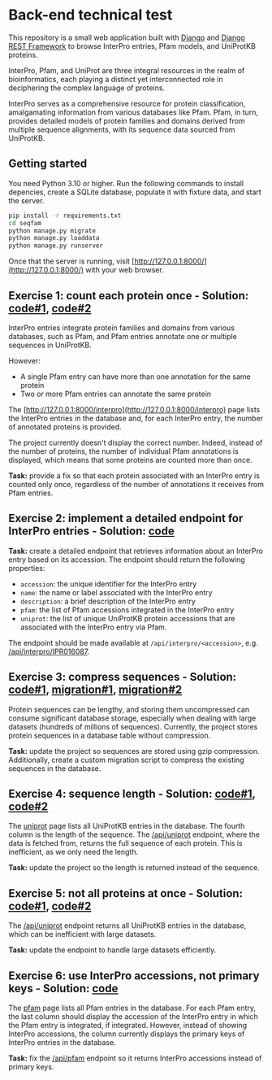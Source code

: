 # Back-end technical test

This repository is a small web application built with [Django](https://www.djangoproject.com/) 
and [Django REST Framework](https://www.django-rest-framework.org) 
to browse InterPro entries, Pfam models, and UniProtKB proteins.

InterPro, Pfam, and UniProt are three integral resources in the realm of bioinformatics, 
each playing a distinct yet interconnected role in deciphering the complex language of proteins.

InterPro serves as a comprehensive resource for protein classification, amalgamating information 
from various databases like Pfam. Pfam, in turn, provides detailed models of protein families 
and domains derived from multiple sequence alignments, with its sequence data sourced from UniProtKB.

## Getting started

You need Python 3.10 or higher. Run the following commands to install depencies, 
create a SQLite database, populate it with fixture data, and start the server.

```sh
pip install -r requirements.txt
cd seqfam
python manage.py migrate
python manage.py loaddata
python manage.py runserver
```

Once that the server is running, visit [http://127.0.0.1:8000/](http://127.0.0.1:8000/) with your web browser.

## Exercise 1: count each protein once - Solution: [code#1](https://github.com/alepolignano/backend-technical-test/blob/master/seqfam/seqfamapp/serializers.py#L5), [code#2](https://github.com/alepolignano/backend-technical-test/blob/master/seqfam/seqfamapp/serializers.py#L57) 

InterPro entries integrate protein families and domains from various databases, such as Pfam, and 
Pfam entries annotate one or multiple sequences in UniProtKB.

However:

* A single Pfam entry can have more than one annotation for the same protein
* Two or more Pfam entries can annotate the same protein

The [http://127.0.0.1:8000/interpro](http://127.0.0.1:8000/interpro) page lists 
the InterPro entries in the database and, for each InterPro entry, the number of annotated proteins is provided.

The project currently doesn't display the correct number. Indeed, instead of the number of proteins, 
the number of individual Pfam annotations is displayed, which means that some proteins are counted more than once.

**Task:** provide a fix so that each protein associated with an InterPro entry is counted only once,
regardless of the number of annotations it receives from Pfam entries.



## Exercise 2: implement a detailed endpoint for InterPro entries - Solution: [code](https://github.com/alepolignano/backend-technical-test/blob/master/seqfam/seqfamapp/serializers.py#L69)

**Task:** create a detailed endpoint that retrieves information about an InterPro entry based on its accession. 
The endpoint should return the following properties:

* `accession`: the unique identifier for the InterPro entry
* `name`: the name or label associated with the InterPro entry
* `description`: a brief description of the InterPro entry
* `pfam`: the list of Pfam accessions integrated in the InterPro entry
* `uniprot`: the list of unique UniProtKB protein accessions that are associated with the InterPro entry via Pfam.

The endpoint should be made available at `/api/interpro/<accession>`, 
e.g. [/api/interpro/IPR016087](http://127.0.0.1:8000/api/interpro/IPR016087).

## Exercise 3: compress sequences - Solution: [code#1](https://github.com/alepolignano/backend-technical-test/blob/master/seqfam/seqfamapp/models.py#L4), [migration#1](https://github.com/alepolignano/backend-technical-test/blob/master/seqfam/seqfamapp/migrations/0002_alter_uniprotkbentry_sequence.py), [migration#2](https://github.com/alepolignano/backend-technical-test/blob/master/seqfam/seqfamapp/migrations/0003_compress_existing_sequences.py)

Protein sequences can be lengthy, and storing them uncompressed can consume significant database storage, 
especially when dealing with large datasets (hundreds of millions of sequences).
Currently, the project stores protein sequences in a database table without compression.

**Task:** update the project so sequences are stored using gzip compression. 
Additionally, create a custom migration script to compress the existing sequences in the database.

## Exercise 4: sequence length - Solution: [code#1](https://github.com/alepolignano/backend-technical-test/blob/master/seqfam/seqfamapp/serializers.py#L44), [code#2](https://github.com/alepolignano/backend-technical-test/blob/master/seqfam/seqfamapp/static/list.js#L133)

The [uniprot](http://127.0.0.1:8000/uniprot) page lists all UniProtKB entries in the database.
The fourth column is the length of the sequence.
The [/api/uniprot](http://127.0.0.1:8000/api/uniprot) endpoint, where the data is fetched from, returns the full sequence of each protein.
This is inefficient, as we only need the length.

**Task:** update the project so the length is returned instead of the sequence.

## Exercise 5: not all proteins at once - Solution: [code#1](https://github.com/alepolignano/backend-technical-test/blob/master/seqfam/seqfamapp/views.py#L14), [code#2](https://github.com/alepolignano/backend-technical-test/blob/master/seqfam/seqfamapp/static/list.js#L39)

The [/api/uniprot](http://127.0.0.1:8000/api/uniprot) endpoint returns all UniProtKB entries in the database, 
which can be inefficient with large datasets. 

**Task:** update the endpoint to handle large datasets efficiently.

## Exercise 6: use InterPro accessions, not primary keys - Solution: [code](https://github.com/alepolignano/backend-technical-test/blob/master/seqfam/seqfamapp/serializers.py#L86)

The [pfam](http://127.0.0.1:8000/pfam) page lists all Pfam entries in the database.
For each Pfam entry, the last column should display the accession of the InterPro entry in which the Pfam entry is integrated, if integrated.
However, instead of showing InterPro accessions, the column currently displays the primary keys of InterPro entries in the database.

**Task:** fix the [/api/pfam](http://127.0.0.1:8000/api/pfam) endpoint so it returns InterPro accessions instead of primary keys.
